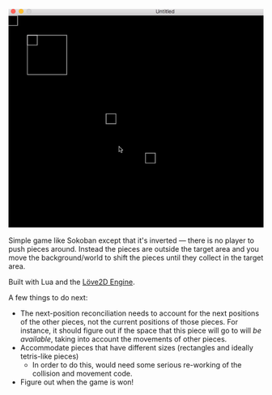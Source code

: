 ![Gif of gameplay](sokoban-love.gif)

Simple game like Sokoban except that it's inverted — there is no player to push
pieces around. Instead the pieces are outside the target area and you move the
background/world to shift the pieces until they collect in the target area.

Built with Lua and the [Löve2D Engine](https://love2d.org).

A few things to do next:

- The next-position reconciliation needs to account for the next positions
  of the other pieces, not the current positions of those pieces.
  For instance, it should figure out if the space that this piece will go to
  will _be available_, taking into account the movements of other pieces.
- Accommodate pieces that have different sizes (rectangles and ideally
  tetris-like pieces)
  - In order to do this, would need some serious re-working of the collision
    and movement code.
- Figure out when the game is won!
